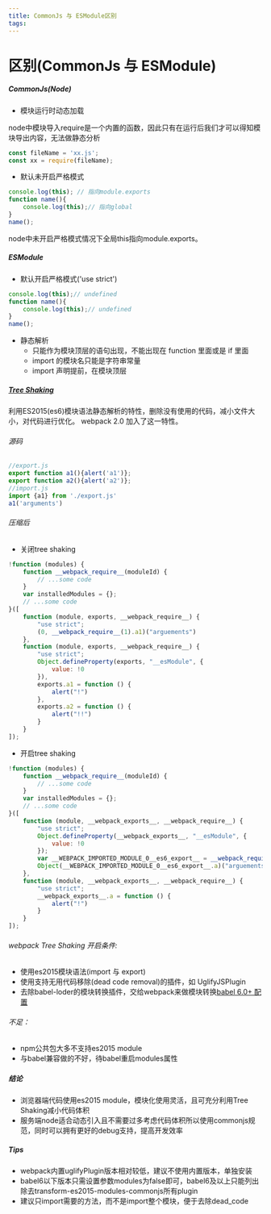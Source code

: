 ```yaml
---
title: CommonJs 与 ESModule区别
tags:
---
```


# 区别(CommonJs 与 ESModule)

##### CommonJs(Node)

* 模块运行时动态加载

node中模块导入require是一个内置的函数，因此只有在运行后我们才可以得知模块导出内容，无法做静态分析

```js
const fileName = 'xx.js';
const xx = require(fileName);
```

* 默认未开启严格模式

```js
console.log(this); // 指向module.exports
function name(){
    console.log(this);// 指向global
}
name();
```

<!-- more -->

node中未开启严格模式情况下全局this指向module.exports。

##### ESModule

* 默认开启严格模式('use strict')

```js
console.log(this);// undefined
function name(){
    console.log(this);// undefined
}
name();
```

* 静态解析
  * 只能作为模块顶层的语句出现，不能出现在 function 里面或是 if 里面
  * import 的模块名只能是字符串常量
  * import 声明提前，在模块顶层

##### [Tree Shaking](https://webpack.js.org/guides/tree-shaking)

利用ES2015(es6)模块语法静态解析的特性，删除没有使用的代码，减小文件大小，对代码进行优化。
webpack 2.0 加入了这一特性。

###### 源码

```js
//export.js
export function a1(){alert('a1')};
export function a2(){alert('a2')};
//import.js
import {a1} from './export.js'
a1('arguments')
```





###### 压缩后

* 关闭tree shaking

```js
!function (modules) {
    function __webpack_require__(moduleId) {
        // ...some code
    }
    var installedModules = {};
    // ...some code
}([
    function (module, exports, __webpack_require__) {
        "use strict";
        (0, __webpack_require__(1).a1)("arguements")
    },
    function (module, exports, __webpack_require__) {
        "use strict";
        Object.defineProperty(exports, "__esModule", {
            value: !0
        }),
        exports.a1 = function () {
            alert("!")
        },
        exports.a2 = function () {
            alert("!!")
        }
    }
]);
```

* 开启tree shaking

```js
!function (modules) {
    function __webpack_require__(moduleId) {
        // ...some code
    }
    var installedModules = {};
    // ...some code
}([
    function (module, __webpack_exports__, __webpack_require__) {
        "use strict";
        Object.defineProperty(__webpack_exports__, "__esModule", {
            value: !0
        });
        var __WEBPACK_IMPORTED_MODULE_0__es6_export__ = __webpack_require__(1);
        Object(__WEBPACK_IMPORTED_MODULE_0__es6_export__.a)("arguements")
    },
    function (module, __webpack_exports__, __webpack_require__) {
        "use strict";
        __webpack_exports__.a = function () {
            alert("!")
        }
    }
]);
```


###### webpack Tree Shaking 开启条件:

* 使用es2015模块语法(import 与 export)
* 使用支持无用代码移除(dead code removal)的插件，如 UglifyJSPlugin
* 去除babel-loder的模块转换插件，交给webpack来做模块转换[babel 6.0+ 配置](http://2ality.com/2015/12/webpack-tree-shaking.html)

###### 不足：

* npm公共包大多不支持es2015 module
* 与babel兼容做的不好，待babel重启modules属性

##### 结论

* 浏览器端代码使用es2015 module，模块化使用灵活，且可充分利用Tree Shaking减小代码体积
* 服务端node适合动态引入且不需要过多考虑代码体积所以使用commonjs规范，同时可以拥有更好的debug支持，提高开发效率

##### Tips

* webpack内置uglifyPlugin版本相对较低，建议不使用内置版本，单独安装
* babel6以下版本只需设置参数modules为false即可，babel6及以上只能列出除去transform-es2015-modules-commonjs所有plugin
* 建议只import需要的方法，而不是import整个模块，便于去除dead_code
